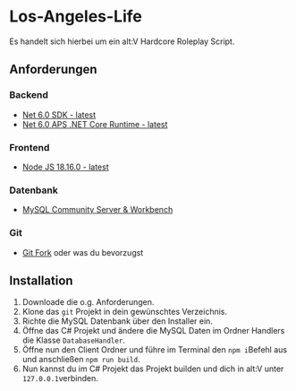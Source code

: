 # Los-Angeles-Life
Es handelt sich hierbei um ein alt:V Hardcore Roleplay Script.


## Anforderungen
### Backend
- [Net 6.0 SDK - latest](https://dotnet.microsoft.com/en-us/download/dotnet/thank-you/sdk-6.0.408-windows-x64-installer)
- [Net 6.0 APS .NET Core Runtime - latest](https://dotnet.microsoft.com/en-us/download/dotnet/thank-you/runtime-aspnetcore-6.0.16-windows-x64-installer)

### Frontend
- [Node JS 18.16.0 - latest](https://nodejs.org/dist/v18.16.0/node-v18.16.0-x64.msi)

### Datenbank
- [MySQL Community Server & Workbench](https://dev.mysql.com/downloads/file/?id=518834)

### Git
- [Git Fork](https://git-fork.com) oder was du bevorzugst


## Installation
1. Downloade die o.g. Anforderungen.
2. Klone das `git` Projekt in dein gewünschtes Verzeichnis.
3. Richte die MySQL Datenbank über den Installer ein.
4. Öffne das C# Projekt und ändere die MySQL Daten im Ordner Handlers die Klasse `DatabaseHandler`.
5. Öffne nun den Client Ordner und führe im Terminal den `npm i`Befehl aus und anschließen `npm run build`.
6. Nun kannst du im C# Projekt das Projekt builden und dich in alt:V unter `127.0.0.1`verbinden.
